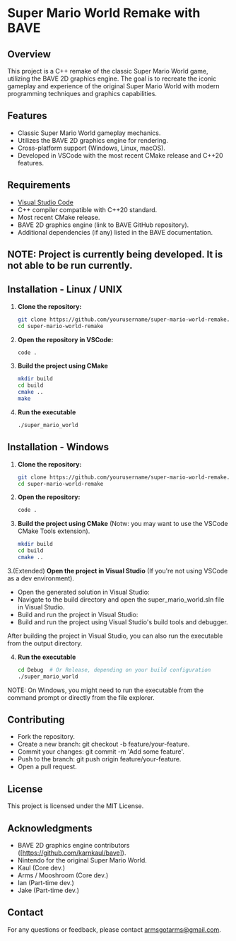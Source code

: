 # Super Mario World Remake with BAVE

## Overview

This project is a C++ remake of the classic Super Mario World game, utilizing the BAVE 2D graphics engine. The goal is to recreate the iconic gameplay and experience of the original Super Mario World with modern programming techniques and graphics capabilities.

## Features

- Classic Super Mario World gameplay mechanics.
- Utilizes the BAVE 2D graphics engine for rendering.
- Cross-platform support (Windows, Linux, macOS).
- Developed in VSCode with the most recent CMake release and C++20 features.

## Requirements

- [Visual Studio Code](https://code.visualstudio.com/)
- C++ compiler compatible with C++20 standard.
- Most recent CMake release.
- BAVE 2D graphics engine (link to BAVE GitHub repository).
- Additional dependencies (if any) listed in the BAVE documentation.

## NOTE: Project is currently being developed. It is not able to be run currently.

## Installation - Linux / UNIX

1. **Clone the repository:**

   ```bash
   git clone https://github.com/yourusername/super-mario-world-remake.git
   cd super-mario-world-remake

2. **Open the repository in VSCode:**

   ```bash
   code .

3. **Build the project using CMake**

   ```bash
   mkdir build
   cd build
   cmake ..
   make

4. **Run the executable**
   
   ```bash
   ./super_mario_world

## Installation - Windows

1. **Clone the repository:**
   
   ```bash
   git clone https://github.com/yourusername/super-mario-world-remake.git
   cd super-mario-world-remake

2. **Open the repository:**

   ```bash
   code .

3. **Build the project using CMake** (Notw: you may want to use the VSCode CMake Tools extension).

   ```bash
   mkdir build
   cd build
   cmake ..

3.(Extended) **Open the project in Visual Studio** (If you're not using VSCode as a dev environment).

- Open the generated solution in Visual Studio:
- Navigate to the build directory and open the super_mario_world.sln file in Visual Studio.
- Build and run the project in Visual Studio:
- Build and run the project using Visual Studio's build tools and debugger.

After building the project in Visual Studio, you can also run the executable from the output directory.

  
4. **Run the executable**

   ```bash
   cd Debug  # Or Release, depending on your build configuration
   ./super_mario_world
   
NOTE: On Windows, you might need to run the executable from the command prompt or directly from the file explorer.


## Contributing
- Fork the repository.
- Create a new branch: git checkout -b feature/your-feature.
- Commit your changes: git commit -m 'Add some feature'.
- Push to the branch: git push origin feature/your-feature.
- Open a pull request.

## License
This project is licensed under the MIT License.

## Acknowledgments
- BAVE 2D graphics engine contributors ([https://github.com/karnkaul/bave]).
- Nintendo for the original Super Mario World.
- Kaul (Core dev.)
- Arms / Mooshroom (Core dev.)
- Ian (Part-time dev.)
- Jake (Part-time dev.)
  
## Contact
For any questions or feedback, please contact armsgotarms@gmail.com.
